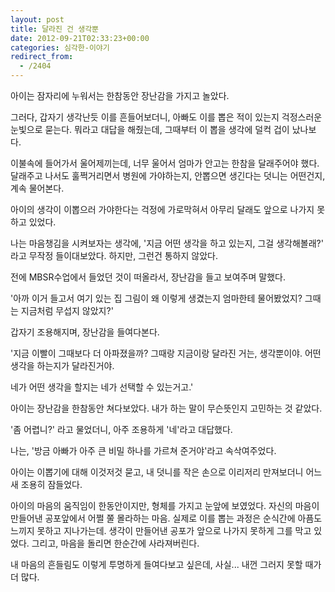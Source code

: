```yaml
---
layout: post
title: 달라진 건 생각뿐
date: 2012-09-21T02:33:23+00:00
categories: 심각한-이야기
redirect_from:
  - /2404
---
```




아이는 잠자리에 누워서는 한참동안 장난감을 가지고 놀았다.

그러다, 갑자기 생각난듯 이를 흔들어보더니, 아빠도 이를 뽑은 적이 있는지 걱정스러운 눈빛으로 묻는다. 뭐라고 대답을 해줬는데, 그때부터 이 뽑을 생각에 덜컥 겁이 났나보다.

이불속에 들어가서 울어제끼는데, 너무 울어서 엄마가 안고는 한참을 달래주어야 했다. 달래주고 나서도 훌쩍거리면서 병원에 가야하는지, 안뽑으면 생긴다는 덧니는 어떤건지, 계속 물어본다.

아이의 생각이 이뽑으러 가야한다는 걱정에 가로막혀서 아무리 달래도 앞으로 나가지 못하고 있었다.

나는 마음챙김을 시켜보자는 생각에, '지금 어떤 생각을 하고 있는지, 그걸 생각해볼래?' 라고 무작정 들이대보았다. 하지만, 그런건 통하지 않았다.

전에 MBSR수업에서 들었던 것이 떠올라서, 장난감을 들고 보여주며 말했다.

 

'아까 이거 들고서 여기 있는 집 그림이 왜 이렇게 생겼는지 엄마한테 물어봤었지? 그때는 지금처럼 무섭지 않았지?'

갑자기 조용해지며, 장난감을 들여다본다.

'지금 이빨이 그때보다 더 아파졌을까? 그때랑 지금이랑 달라진 거는, 생각뿐이야. 어떤 생각을 하는지가 달라진거야.

네가 어떤 생각을 할지는 네가 선택할 수 있는거고.'

아이는 장난감을 한참동안 쳐다보았다. 내가 하는 말이 무슨뜻인지 고민하는 것 같았다.

'좀 어렵니?' 라고 물었더니, 아주 조용하게 '네'라고 대답했다.

나는, '방금 아빠가 아주 큰 비밀 하나를 가르쳐 준거야'라고 속삭여주었다.

아이는 이뽑기에 대해 이것저것 묻고, 내 덧니를 작은 손으로 이리저리 만져보더니 어느새 조용히 잠들었다.

아이의 마음의 움직임이 한동안이지만, 형체를 가지고 눈앞에 보였었다. 자신의 마음이 만들어낸 공포앞에서 어쩔 쭐 몰라하는 마음. 실제로 이를 뽑는 과정은 순식간에 아픔도 느끼지 못하고 지나가는데. 생각이 만들어낸 공포가 앞으로 나가지 못하게 그를 막고 있었다. 그리고, 마음을 돌리면 한순간에 사라져버린다.

내 마음의 흔들림도 이렇게 투명하게 들여다보고 싶은데, 사실... 내껀 그러지 못할 때가 더 많다.
